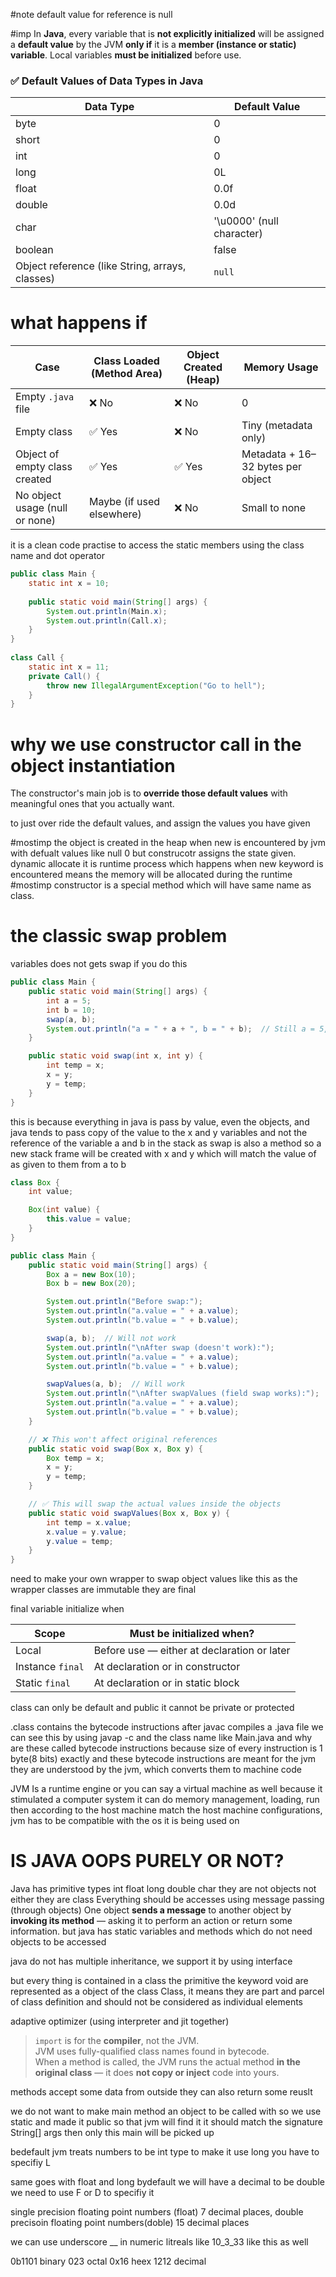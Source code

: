 
#note 
default value for reference is null

#imp
In **Java**, every variable that is **not explicitly initialized** will be assigned a **default value** by the JVM **only if** it is a **member (instance or static) variable**. Local variables **must be initialized** before use.

### ✅ Default Values of Data Types in Java

| **Data Type**                                   | **Default Value**         |
| ----------------------------------------------- | ------------------------- |
| byte                                            | 0                         |
| short                                           | 0                         |
| int                                             | 0                         |
| long                                            | 0L                        |
| float                                           | 0.0f                      |
| double                                          | 0.0d                      |
| char                                            | '\u0000' (null character) |
| boolean                                         | false                     |
| Object reference (like String, arrays, classes) | `null`                    |

# what happens if

| Case                           | Class Loaded (Method Area) | Object Created (Heap) | Memory Usage                      |
| ------------------------------ | -------------------------- | --------------------- | --------------------------------- |
| Empty `.java` file             | ❌ No                       | ❌ No                  | 0                                 |
| Empty class                    | ✅ Yes                      | ❌ No                  | Tiny (metadata only)              |
| Object of empty class created  | ✅ Yes                      | ✅ Yes                 | Metadata + 16–32 bytes per object |
| No object usage (null or none) | Maybe (if used elsewhere)  | ❌ No                  | Small to none                     |
it is a clean code practise to access the static members using the class name and dot operator

```java
public class Main {  
    static int x = 10;  
  
    public static void main(String[] args) {  
        System.out.println(Main.x);  
        System.out.println(Call.x);  
    }  
}  
  
class Call {  
    static int x = 11;  
    private Call() {  
        throw new IllegalArgumentException("Go to hell");  
    }  
}
```

# why we use constructor call in the object instantiation 

The constructor's main job is to **override those default values** with meaningful ones that you actually want.

to just over ride the default values, and assign the values you have given

#mostimp
the object is created in the heap when new is encountered by jvm with defualt values like null 0 but construcotr assigns the state given.
dynamic allocate it is runtime process which happens when new keyword is encountered means the memory will be allocated during the runtime 
#mostimp constructor is a special method which will have same name as class.

# the classic swap problem

variables does not gets swap if you do this
```java
public class Main {
    public static void main(String[] args) {
        int a = 5;
        int b = 10;
        swap(a, b);
        System.out.println("a = " + a + ", b = " + b);  // Still a = 5, b = 10
    }

    public static void swap(int x, int y) {
        int temp = x;
        x = y;
        y = temp;
    }
}
```

this is because everything in java is pass by value, even the objects, and java tends to pass copy of the value to the x and y variables and not the reference of the variable a and b in the stack as swap is also a method so a new stack frame will be created with x and y which will match the value of as given to them from a to b

```java
class Box {
    int value;

    Box(int value) {
        this.value = value;
    }
}

public class Main {
    public static void main(String[] args) {
        Box a = new Box(10);
        Box b = new Box(20);

        System.out.println("Before swap:");
        System.out.println("a.value = " + a.value);
        System.out.println("b.value = " + b.value);

        swap(a, b);  // Will not work
        System.out.println("\nAfter swap (doesn't work):");
        System.out.println("a.value = " + a.value);
        System.out.println("b.value = " + b.value);

        swapValues(a, b);  // Will work
        System.out.println("\nAfter swapValues (field swap works):");
        System.out.println("a.value = " + a.value);
        System.out.println("b.value = " + b.value);
    }

    // ❌ This won't affect original references
    public static void swap(Box x, Box y) {
        Box temp = x;
        x = y;
        y = temp;
    }

    // ✅ This will swap the actual values inside the objects
    public static void swapValues(Box x, Box y) {
        int temp = x.value;
        x.value = y.value;
        y.value = temp;
    }
}

```

need to make your own wrapper to swap object values like this as the wrapper classes are immutable they are final


final variable initialize when

|Scope|Must be initialized when?|
|---|---|
|Local|Before use — either at declaration or later|
|Instance `final`|At declaration or in constructor|
|Static `final`|At declaration or in static block|

class can only be default and public it cannot be private or protected

.class contains the bytecode instructions after javac compiles a .java file we can see this by using javap -c and the class name like Main.java and why are these called bytecode instructions because size of every instruction is 1 byte(8 bits) exactly and these bytecode instructions are meant for the jvm they are understood by the jvm, which converts them to machine code

JVM Is a runtime engine or you can say a virtual machine as well because it stimulated a computer system it can do memory management, loading, run then according to the host machine match the host machine configurations, jvm has to be compatible with the os it is being used on

# IS JAVA OOPS PURELY OR NOT?

Java has primitive types int float long double char they are not objects not either they are class
Everything should be accesses using message passing (through objects)
One object **sends a message** to another object by **invoking its method** — asking it to perform an action or return some information.
but java has static variables and methods which do not need objects to be accessed

java do not has multiple inheritance, we support it by using interface

but every thing is contained in a class the primitive the keyword void are represented as a object of the class 
Class, it means they are part and parcel of class definition and should not be considered as individual elements

adaptive optimizer (using interpreter and jit together)


> `import` is for the **compiler**, not the JVM.  
>  JVM uses fully-qualified class names found in bytecode.  
> When a method is called, the JVM runs the actual method **in the original class** — it does **not copy or inject** code into yours.

methods accept some data from outside they can also return some reuslt

we do not want to make main method an object to be called with so we use static and made it public so that jvm will find it it should match the signature String[] args then only this main will be picked up 

bedefault jvm treats numbers to be int type to make it use long you have to specifiy L 

same goes with float and long bydefault we will have a decimal to be double we need to use F or D to specifiy it

single precision floating point numbers (float) 7 decimal places, double precisoin floating point numbers(doble) 15 decimal places

we can use underscore __ in numeric litreals like 10_3_33 like this as well 

0b1101 binary
023 octal
0x16 heex
1212 decimal